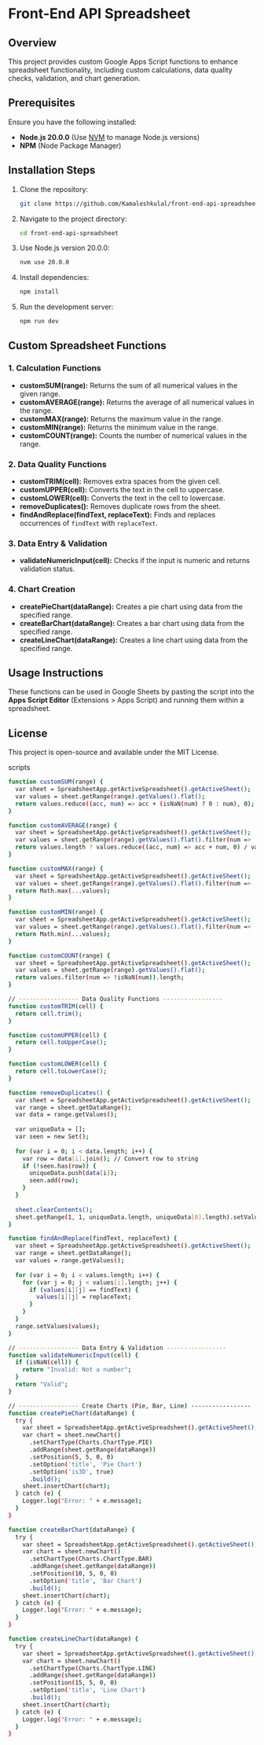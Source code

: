 # Front-End API Spreadsheet

## Overview
This project provides custom Google Apps Script functions to enhance spreadsheet functionality, including custom calculations, data quality checks, validation, and chart generation.

## Prerequisites
Ensure you have the following installed:
- **Node.js 20.0.0** (Use [NVM](https://github.com/nvm-sh/nvm) to manage Node.js versions)
- **NPM** (Node Package Manager)

## Installation Steps
1. Clone the repository:
   ```sh
   git clone https://github.com/Kamaleshkulal/front-end-api-spreadsheet.git
   ```
2. Navigate to the project directory:
   ```sh
   cd front-end-api-spreadsheet
   ```
3. Use Node.js version 20.0.0:
   ```sh
   nvm use 20.0.0
   ```
4. Install dependencies:
   ```sh
   npm install
   ```
5. Run the development server:
   ```sh
   npm run dev
   ```

## Custom Spreadsheet Functions

### 1. Calculation Functions
- **customSUM(range):** Returns the sum of all numerical values in the given range.
- **customAVERAGE(range):** Returns the average of all numerical values in the range.
- **customMAX(range):** Returns the maximum value in the range.
- **customMIN(range):** Returns the minimum value in the range.
- **customCOUNT(range):** Counts the number of numerical values in the range.

### 2. Data Quality Functions
- **customTRIM(cell):** Removes extra spaces from the given cell.
- **customUPPER(cell):** Converts the text in the cell to uppercase.
- **customLOWER(cell):** Converts the text in the cell to lowercase.
- **removeDuplicates():** Removes duplicate rows from the sheet.
- **findAndReplace(findText, replaceText):** Finds and replaces occurrences of `findText` with `replaceText`.

### 3. Data Entry & Validation
- **validateNumericInput(cell):** Checks if the input is numeric and returns validation status.

### 4. Chart Creation
- **createPieChart(dataRange):** Creates a pie chart using data from the specified range.
- **createBarChart(dataRange):** Creates a bar chart using data from the specified range.
- **createLineChart(dataRange):** Creates a line chart using data from the specified range.

## Usage Instructions
These functions can be used in Google Sheets by pasting the script into the **Apps Script Editor** (Extensions > Apps Script) and running them within a spreadsheet.

## License
This project is open-source and available under the MIT License.



scripts

```sh
function customSUM(range) {
  var sheet = SpreadsheetApp.getActiveSpreadsheet().getActiveSheet();
  var values = sheet.getRange(range).getValues().flat();
  return values.reduce((acc, num) => acc + (isNaN(num) ? 0 : num), 0);
}

function customAVERAGE(range) {
  var sheet = SpreadsheetApp.getActiveSpreadsheet().getActiveSheet();
  var values = sheet.getRange(range).getValues().flat().filter(num => !isNaN(num));
  return values.length ? values.reduce((acc, num) => acc + num, 0) / values.length : 0;
}

function customMAX(range) {
  var sheet = SpreadsheetApp.getActiveSpreadsheet().getActiveSheet();
  var values = sheet.getRange(range).getValues().flat().filter(num => !isNaN(num));
  return Math.max(...values);
}

function customMIN(range) {
  var sheet = SpreadsheetApp.getActiveSpreadsheet().getActiveSheet();
  var values = sheet.getRange(range).getValues().flat().filter(num => !isNaN(num));
  return Math.min(...values);
}

function customCOUNT(range) {
  var sheet = SpreadsheetApp.getActiveSpreadsheet().getActiveSheet();
  var values = sheet.getRange(range).getValues().flat();
  return values.filter(num => !isNaN(num)).length;
}

// ----------------- Data Quality Functions -----------------
function customTRIM(cell) {
  return cell.trim();
}

function customUPPER(cell) {
  return cell.toUpperCase();
}

function customLOWER(cell) {
  return cell.toLowerCase();
}

function removeDuplicates() {
  var sheet = SpreadsheetApp.getActiveSpreadsheet().getActiveSheet();
  var range = sheet.getDataRange();
  var data = range.getValues();
  
  var uniqueData = [];
  var seen = new Set();
  
  for (var i = 0; i < data.length; i++) {
    var row = data[i].join(); // Convert row to string
    if (!seen.has(row)) {
      uniqueData.push(data[i]);
      seen.add(row);
    }
  }
  
  sheet.clearContents();
  sheet.getRange(1, 1, uniqueData.length, uniqueData[0].length).setValues(uniqueData);
}

function findAndReplace(findText, replaceText) {
  var sheet = SpreadsheetApp.getActiveSpreadsheet().getActiveSheet();
  var range = sheet.getDataRange();
  var values = range.getValues();
  
  for (var i = 0; i < values.length; i++) {
    for (var j = 0; j < values[i].length; j++) {
      if (values[i][j] == findText) {
        values[i][j] = replaceText;
      }
    }
  }
  range.setValues(values);
}

// ----------------- Data Entry & Validation -----------------
function validateNumericInput(cell) {
  if (isNaN(cell)) {
    return "Invalid: Not a number";
  }
  return "Valid";
}

// ----------------- Create Charts (Pie, Bar, Line) -----------------
function createPieChart(dataRange) {
  try {
    var sheet = SpreadsheetApp.getActiveSpreadsheet().getActiveSheet();
    var chart = sheet.newChart()
      .setChartType(Charts.ChartType.PIE)
      .addRange(sheet.getRange(dataRange))
      .setPosition(5, 5, 0, 0)
      .setOption('title', 'Pie Chart')
      .setOption('is3D', true)
      .build();
    sheet.insertChart(chart);
  } catch (e) {
    Logger.log("Error: " + e.message);
  }
}

function createBarChart(dataRange) {
  try {
    var sheet = SpreadsheetApp.getActiveSpreadsheet().getActiveSheet();
    var chart = sheet.newChart()
      .setChartType(Charts.ChartType.BAR)
      .addRange(sheet.getRange(dataRange))
      .setPosition(10, 5, 0, 0)
      .setOption('title', 'Bar Chart')
      .build();
    sheet.insertChart(chart);
  } catch (e) {
    Logger.log("Error: " + e.message);
  }
}

function createLineChart(dataRange) {
  try {
    var sheet = SpreadsheetApp.getActiveSpreadsheet().getActiveSheet();
    var chart = sheet.newChart()
      .setChartType(Charts.ChartType.LINE)
      .addRange(sheet.getRange(dataRange))
      .setPosition(15, 5, 0, 0)
      .setOption('title', 'Line Chart')
      .build();
    sheet.insertChart(chart);
  } catch (e) {
    Logger.log("Error: " + e.message);
  }
}
```

